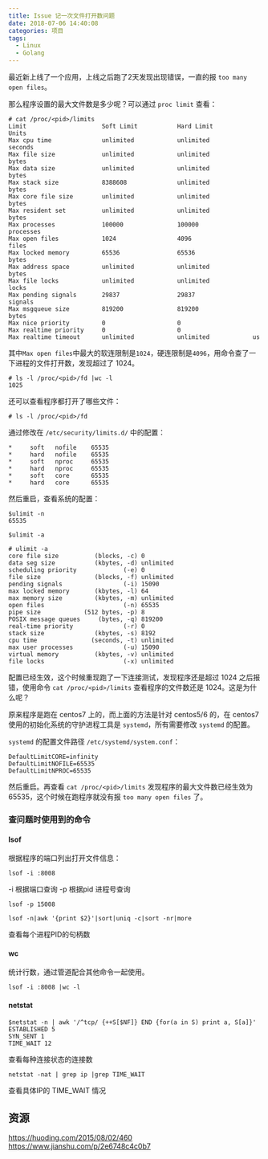 ```yaml
---
title: Issue 记一次文件打开数问题
date: 2018-07-06 14:40:08
categories: 项目
tags:
  - Linux
  - Golang
---
```


最近新上线了一个应用，上线之后跑了2天发现出现错误，一直的报 `too many open files`。

那么程序设置的最大文件数是多少呢？可以通过 `proc limit` 查看：

```
# cat /proc/<pid>/limits
Limit                     Soft Limit           Hard Limit           Units
Max cpu time              unlimited            unlimited            seconds
Max file size             unlimited            unlimited            bytes
Max data size             unlimited            unlimited            bytes
Max stack size            8388608              unlimited            bytes
Max core file size        unlimited            unlimited            bytes
Max resident set          unlimited            unlimited            bytes
Max processes             100000               100000               processes
Max open files            1024                 4096                 files
Max locked memory         65536                65536                bytes
Max address space         unlimited            unlimited            bytes
Max file locks            unlimited            unlimited            locks
Max pending signals       29837                29837                signals
Max msgqueue size         819200               819200               bytes
Max nice priority         0                    0
Max realtime priority     0                    0
Max realtime timeout      unlimited            unlimited            us
```

其中`Max open files`中最大的软连限制是`1024`，硬连限制是`4096`，用命令查了一下进程的文件打开数，发现超过了 1024。

```
# ls -l /proc/<pid>/fd |wc -l
1025
```

还可以查看程序都打开了哪些文件：

```
# ls -l /proc/<pid>/fd
```

通过修改在 `/etc/security/limits.d/` 中的配置：

```
*     soft   nofile    65535
*     hard   nofile    65535
*     soft   nproc     65535
*     hard   nproc     65535
*     soft   core      65535
*     hard   core      65535
```

然后重启，查看系统的配置：

```shell
$ulimit -n
65535

$ulimit -a

# ulimit -a
core file size          (blocks, -c) 0
data seg size           (kbytes, -d) unlimited
scheduling priority             (-e) 0
file size               (blocks, -f) unlimited
pending signals                 (-i) 15090
max locked memory       (kbytes, -l) 64
max memory size         (kbytes, -m) unlimited
open files                      (-n) 65535
pipe size            (512 bytes, -p) 8
POSIX message queues     (bytes, -q) 819200
real-time priority              (-r) 0
stack size              (kbytes, -s) 8192
cpu time               (seconds, -t) unlimited
max user processes              (-u) 15090
virtual memory          (kbytes, -v) unlimited
file locks                      (-x) unlimited
```

配置已经生效，这个时候重现跑了一下连接测试，发现程序还是超过 1024 之后报错，使用命令 `cat /proc/<pid>/limits` 查看程序的文件数还是 1024。这是为什么呢？

原来程序是跑在 centos7 上的，而上面的方法是针对 centos5/6 的，在 centos7 使用的初始化系统的守护进程工具是 `systemd`，所有需要修改 `systemd` 的配置。

`systemd` 的配置文件路径 `/etc/systemd/system.conf`：

```
DefaultLimitCORE=infinity
DefaultLimitNOFILE=65535
DefaultLimitNPROC=65535
```

然后重启。再查看 `cat /proc/<pid>/limits` 发现程序的最大文件数已经生效为 65535，这个时候在跑程序就没有报 `too many open files` 了。

### 查问题时使用到的命令

#### lsof

根据程序的端口列出打开文件信息：

```
lsof -i :8008
```

-i 根据端口查询
-p 根据pid 进程号查询

```
lsof -p 15008
```

```
lsof -n|awk '{print $2}'|sort|uniq -c|sort -nr|more
```

查看每个进程PID的句柄数

#### wc

统计行数，通过管道配合其他命令一起使用。

```
lsof -i :8008 |wc -l
```

#### netstat

```
$netstat -n | awk '/^tcp/ {++S[$NF]} END {for(a in S) print a, S[a]}'
ESTABLISHED 5
SYN_SENT 1
TIME_WAIT 12
```

查看每种连接状态的连接数


```
netstat -nat | grep ip |grep TIME_WAIT
```

查看具体IP的 TIME_WAIT 情况


## 资源

https://huoding.com/2015/08/02/460
https://www.jianshu.com/p/2e6748c4c0b7

